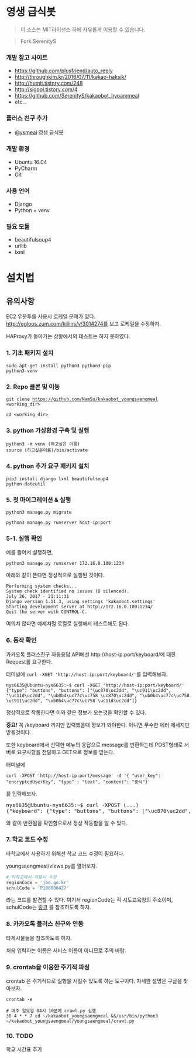 # 영생 급식봇
> 이 소스는 MIT라이선스 하에 자유롭게 이용할 수 있습니다.

> Fork SerenityS 

### 개발 참고 사이트
* https://github.com/plusfriend/auto_reply
* http://throughkim.kr/2016/07/11/kakao-haksik/
* http://humit.tistory.com/248
* http://sigool.tistory.com/4
* https://github.com/SerenityS/kakaobot_hyoammeal
* etc...

### 플러스 친구 추가
* [@ysmeal](http://pf.kakao.com/_UxcCxlxl) 영생 급식봇

### 개발 환경
* Ubuntu 16.04 
* PyCharm
* Git

### 사용 언어
* Django
* Python + venv

### 필요 모듈
* beautifulsoup4
* urllib
* lxml

# 설치법
## 유의사항
EC2 우분투를 사용시 로케일 문제가 있다.
http://egloos.zum.com/killins/v/3014274를 보고 로케일을 수정하자.

HAProxy가 돌아가는 상황에서의 테스트는 하지 못하였다.
### 1. 기초 패키지 설치
<code>sudo apt-get install python3 python3-pip python3-venv</code>
### 2. Repo 클론 및 이동
<code>git clone https://github.com/NamSu/kakaobot_youngsaengmeal <working_dir> </code>

<code>cd <working_dir></code>
### 3. python 가상환경 구축 및 실행
<pre><code>python3 -m venv (하고싶은 이름)
source (하고싶은이름)/bin/activate
</code></pre>
### 4. python 추가 요구 패키지 설치
<code>pip3 install django lxml beautifulsoup4 python-dateutil</code>
### 5. 첫 마이그레이션 & 실행
<code>python3 manage.py migrate</code>

<code>python3 manage.py runserver host-ip:port</code>
### 5-1. 실행 확인
예를 들어서 실행하면,

<code>python3 manage.py runserver 172.16.0.100:1234</code>

아래와 같이 뜬다면 정상적으로 실행된 것이다.
<pre><code>Performing system checks...
System check identified no issues (0 silenced).
July 26, 2017 - 21:11:31
Django version 1.11.3, using settings 'kakaobot.settings'
Starting development server at http://172.16.0.100:1234/
Quit the server with CONTROL-C.</code></pre>
여의치 않다면 예제처럼 로컬로 실행해서 테스트해도 된다.
### 6. 동작 확인
카카오톡 플러스친구 자동응답 API에선 http://host-ip:port/keyboard/에 대한 Request를 요구한다.

터미널에 <code>curl -XGET 'http://host-ip:port/keyboard/'</code>를 입력해보자.
<pre><code>nys6635@Ubuntu-nys6635:~$ curl -XGET 'http://host-ip:port/keyboard/'
{"type": "buttons", "buttons": ["\uc870\uc2dd", "\uc911\uc2dd", "\uc11d\uc2dd", "\ub0b4\uc77c\uc758 \uc870\uc2dd", "\ub0b4\uc77c\uc758 \uc911\uc2dd", "\ub0b4\uc77c\uc758 \uc11d\uc2dd"]}</code></pre>
정상적으로 작동한다면 이와 같은 정보가 오는것을 확인할 수 있다.

**중요!** 꼭 /keyboard 까지만 입력했을때 정보가 와야한다. 아니면 무수한 에러 메세지만 받을것이다.

또한 keyboard에서 선택한 메뉴의 응답으로 message를 반환하는데 POST형태로 서버로 요구사항을 전달하고  GET으로 정보를 받는다.
 
터미널에 
```
curl -XPOST 'http://host-ip:port/message' -d '{ "user_key": "encryptedUserKey", "type" : "text", "content": "중식"}'
```
  를 입력해보자.
  
  <pre>nys6635@Ubuntu-nys6635:~$ curl -XPOST (...)
{"keyboard": {"type": "buttons", "buttons": ["\uc870\uc2dd", "\uc911\uc2dd", "\uc11d\uc2dd", "\ub0b4\uc77c\uc758 \uc870\uc2dd", "\ub0b4\uc77c\uc758 \uc911\uc2dd", "\ub0b4\uc77c\uc758 \uc11d\uc2dd"]}, "message": {"text": "07\uc6d4 19\uc77c \uc218\uc694\uc77c \uc911\uc2dd \uba54\ub274\uc785\ub2c8\ub2e4. \n \n\ub098\ubb3c\ube44\ube54\ubc25/\uc57d\uace0\ucd94\uc7a5\n\uac10\uc790\ub41c\uc7a5\uad6d\n\uc18c\uc13</pre>
와 같이 반환됨을 확인함으로서 정상 작동함을 알 수 있다.
### 7. 학교 코드 수정
타학교에서 사용하기 위해선 학교 코드 수정이 필요하다.

youngsaengmeal/views.py를 열어보자.
```python
# 타학교에서 이용시 수정
regionCode = 'jbe.go.kr'
schulCode = 'P100000427'
```
라는 코드를 발견할 수 있다.
여기서 regionCode는 각 시도교육청의 주소이며, schulCode는 [링크](http://weezzle.tistory.com/559) 를 참조하도록 하자.
  
### 8. 카카오톡 플러스 친구와 연동
타게시물들을 참조하도록 하자.

처음 입력하는 이름은 서비스 이름이 아니므로 주의 바람.

### 9. crontab을 이용한 주기적 파싱
crontab 은 주기적으로 실행을 시킬수 있도록 하는 도구이다. 자세한 설명은 구글을 찾아보자.

~~~
crontab -e 

# 매주 일요일 04시 10분에 crawl.py 실행 
30 4 * * 7 cd ~/kakaobot_youngsaengmeal &&/usr/bin/python3 ~/kakaobot_youngsaengmeal/youngsaengmeal/crawl.py
~~~

### 10. TODO
학교 시간표 추가


